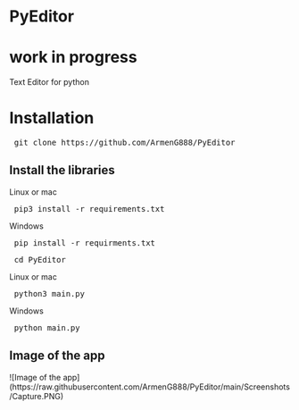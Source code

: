 # PyEditor

<h1> work in progress </h1>
Text Editor for python

<h1> Installation </h1>

<pre> git clone https://github.com/ArmenG888/PyEditor </pre>

<h2> Install the libraries </h2>
Linux or mac
<pre> pip3 install -r requirements.txt  </pre>
Windows
<pre> pip install -r requirments.txt </pre>
<pre> cd PyEditor </pre>
Linux or mac
<pre> python3 main.py </pre>
Windows
<pre> python main.py </pre>

<h2> Image of the app </h2>
![Image of the app](https://raw.githubusercontent.com/ArmenG888/PyEditor/main/Screenshots/Capture.PNG)

